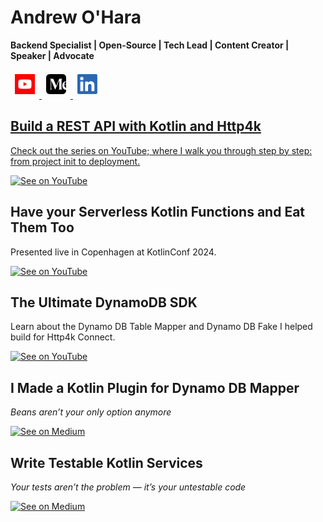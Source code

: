 # Andrew O'Hara
__Backend Specialist | Open-Source | Tech Lead | Content Creator | Speaker | Advocate__

<span>
    <a href="https://www.youtube.com/channel/UC_0YOasOvIws2f3-R6jsjmA" target="_blank">
        <img
            width="32"
            src="https://raw.githubusercontent.com/oharaandrew314/oharaandrew314/main/icon-youtube-square.png"
            alt="Subscribe on YouTube"
            style="padding: 0.5em 0.5em 0.5em 0.5em"
        />
    </a>
     <a href="https://medium.com/@ohara.andrew314" target="_blank">
        <img
            width="32"
            src="https://raw.githubusercontent.com/oharaandrew314/oharaandrew314/main/icon-medium.png"
            alt="Follow on Medium"
            style="padding: 0.5em 0.5em 0.5em 0.5em"
        />
    </a>
    <a href="https://www.linkedin.com/in/oharaandrew314" target="_blank">
        <img
            width="32"
            src="https://raw.githubusercontent.com/oharaandrew314/oharaandrew314/main/icon-linkedin.png"
            alt="Follow on LinkedIn"
            style="padding: 0.5em 0.5em 0.5em 0.5em"
        />
    </img>
</span>


## Build a REST API with Kotlin and Http4k

Check out the series on YouTube; where I walk you through step by step: from project init to deployment.

<a href="https://www.youtube.com/watch?v=nHVeMEbZYKI&list=PLjea9qMgiQ2O1PpPYXK9EfxJeBM2zgBoT" target="_blank">
    <img
        width="512"
        src="https://img.youtube.com/vi/nHVeMEbZYKI/hqdefault.jpg"
        alt="See on YouTube"
    />
</a>


## Have your Serverless Kotlin Functions and Eat Them Too

Presented live in Copenhagen at KotlinConf 2024.

<a href="https://www.youtube.com/watch?v=L1DvD83sjAw" target="_blank">
    <img
        width="512"
        src="https://img.youtube.com/vi/L1DvD83sjAw/hqdefault.jpg"
        alt="See on YouTube"
    />
</a>

## The Ultimate DynamoDB SDK

Learn about the Dynamo DB Table Mapper and Dynamo DB Fake I helped build for Http4k Connect.

<a href="https://youtu.be/wq9hiEhjqCw?si=ZG9y7I74Qjpn2C7M" target="_blank">
    <img
        width="512"
        src="https://img.youtube.com/vi/wq9hiEhjqCw/hqdefault.jpg"
        alt="See on YouTube"
    />
</a>

## I Made a Kotlin Plugin for Dynamo DB Mapper

_Beans aren’t your only option anymore_

<a href="https://medium.com/better-programming/i-made-a-kotlin-plugin-for-dynamo-db-mapper-cce1924fcd1e" target="_blank">
    <img
        width="512"
        src="https://miro.medium.com/v2/resize:fit:1100/format:webp/1*lpgtN1gT6Wk_e0HmTM15Aw.jpeg"
        alt="See on Medium"
    />
</a>

## Write Testable Kotlin Services

_Your tests aren’t the problem — it’s your untestable code_

<a href="https://medium.com/better-programming/i-made-a-kotlin-plugin-for-dynamo-db-mapper-cce1924fcd1e" target="_blank">
    <img
        width="512"
        src="https://miro.medium.com/v2/resize:fit:1100/format:webp/1*_X3qQBfkqPc-d5ldVT4mow.jpeg"
        alt="See on Medium"
    />
</a>